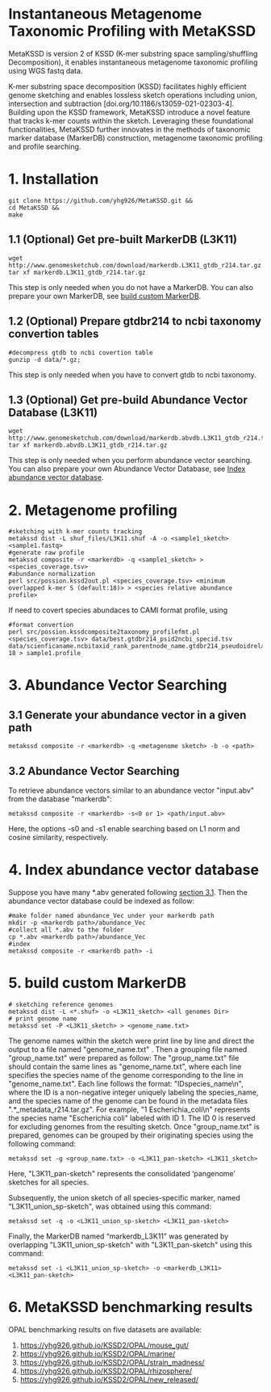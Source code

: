 #  Instantaneous Metagenome Taxonomic Profiling with MetaKSSD

MetaKSSD is version 2 of KSSD (K-mer substring space sampling/shuffling Decomposition), it enables instantaneous metagenome taxonomic profiling using WGS fastq data. 

K-mer substring space decomposition (KSSD) facilitates highly efficient genome sketching and enables lossless sketch operations including union, intersection and subtraction [doi.org/10.1186/s13059-021-02303-4]. Building upon the KSSD framework, MetaKSSD introduce a novel feature that tracks k-mer counts within the sketch. Leveraging these foundational functionalities, MetaKSSD further innovates in the methods of taxonomic marker database (MarkerDB) construction, metagenome taxonomic profiling and profile searching. 

# 1. Installation 
```
git clone https://github.com/yhg926/MetaKSSD.git &&
cd MetaKSSD &&
make
```
## 1.1 (Optional) Get pre-built MarkerDB (L3K11)

```
wget http://www.genomesketchub.com/download/markerdb.L3K11_gtdb_r214.tar.gz
tar xf markerdb.L3K11_gtdb_r214.tar.gz
```
This step is only needed when you do not have a MarkerDB. 
You can also prepare your own MarkerDB, 
see [build custom MarkerDB](#5-build-custom-MarkerDB).

## 1.2 (Optional) Prepare gtdbr214 to ncbi taxonomy convertion tables 
```
#decompress gtdb to ncbi covertion table
gunzip -d data/*.gz;
```
This step is only needed when you have to convert gtdb to ncbi taxonomy.

## 1.3 (Optional) Get pre-build Abundance Vector Database (L3K11)
```
wget http://www.genomesketchub.com/download/markerdb.abvdb.L3K11_gtdb_r214.tar.gz
tar xf markerdb.abvdb.L3K11_gtdb_r214.tar.gz
```
This step is only needed when you perform abundance vector searching.
You can also prepare your own Abundance Vector Database, 
see [Index abundance vector database](#4-Index-abundance-vector-database).

# 2. Metagenome profiling

```
#sketching with k-mer counts tracking
metakssd dist -L shuf_files/L3K11.shuf -A -o <sample1_sketch> <sample1.fastq>
#generate raw profile
metakssd composite -r <markerdb> -q <sample1_sketch> > <species_coverage.tsv>
#abundance normalization
perl src/possion.kssd2out.pl <species_coverage.tsv> <minimum overlapped k-mer S (default:18)> > <species relative abundance profile>
```
If need to covert species abundaces to CAMI format profile, using 
```
#format convertion 
perl src/possion.kssdcomposite2taxonomy_profilefmt.pl <species_coverage.tsv> data/best.gtdbr214_psid2ncbi_specid.tsv data/scienficaname.ncbitaxid_rank_parentnode_name.gtdbr214_pseudoidrelated.tsv 18 > sample1.profile
```

# 3. Abundance Vector Searching 
## 3.1 Generate your abundance vector in a given path

```
metakssd composite -r <markerdb> -q <metagenome sketch> -b -o <path>
```
## 3.2 Abundance Vector Searching 
To retrieve abundance vectors similar to an abundance vector "input.abv" from the database "markerdb":

```
metakssd composite -r <markerdb> -s<0 or 1> <path/input.abv>
```
Here, the options -s0 and -s1 enable searching based on L1 norm and cosine similarity, respectively.

# 4. Index abundance vector database 
Suppose you have many  *.abv generated following [section 3.1](#31-Generate-your-abundance-vector-in-a-given-path).
Then the abundance vector database could be indexed as follow:
```
#make folder named abundance_Vec under your markerdb path
mkdir -p <markerdb path>/abundance_Vec
#collect all *.abv to the folder
cp *.abv <markerdb path>/abundance_Vec
#index 
metakssd composite -r <markerdb path> -i
```

# 5. build custom MarkerDB
```
# sketching reference genomes
metakssd dist -L <*.shuf> -o <L3K11_sketch> <all genomes Dir>
# print genome name
metakssd set -P <L3K11_sketch> > <genome_name.txt>

```
The genome names within the sketch were print line by line and direct the output to a file named "genome_name.txt" .
Then a grouping file named "group_name.txt" were prepared as follow: The "group_name.txt" file should contain the same lines as "genome_name.txt", where each line specifies the species name of the genome corresponding to the line in "genome_name.txt". Each line follows the format: "ID<TAB>species_name\n", where the ID is a non-negative integer uniquely labeling the species_name, and the species name of the genome can be found in the metadata files ".*_metadata_r214.tar.gz". For example, "1 Escherichia_coli\n" represents the species name "Escherichia coli" labeled with ID 1. The ID 0 is reserved for excluding genomes from the resulting sketch. Once "group_name.txt" is prepared, genomes can be grouped by their originating species using the following command:
```
metakssd set -g <group_name.txt> -o <L3K11_pan-sketch> <L3K11_sketch>
```
Here, "L3K11_pan-sketch" represents the consolidated ‘pangenome’ sketches for all species.

Subsequently, the union sketch of all species-specific marker, named "L3K11_union_sp-sketch", was obtained using this command:

```
metakssd set -q -o <L3K11_union_sp-sketch> <L3K11_pan-sketch>
```
Finally, the MarkerDB named “markerdb_L3K11” was generated by overlapping "L3K11_union_sp-sketch" with "L3K11_pan-sketch" using this command:

```
metakssd set -i <L3K11_union_sp-sketch> -o <markerdb_L3K11> <L3K11_pan-sketch>
```

# 6. MetaKSSD benchmarking results

OPAL benchmarking results on five datasets are available:
1.	https://yhg926.github.io/KSSD2/OPAL/mouse_gut/
2.	https://yhg926.github.io/KSSD2/OPAL/marine/
3.	https://yhg926.github.io/KSSD2/OPAL/strain_madness/
4.	https://yhg926.github.io/KSSD2/OPAL/rhizosphere/
5.	https://yhg926.github.io/KSSD2/OPAL/new_released/







